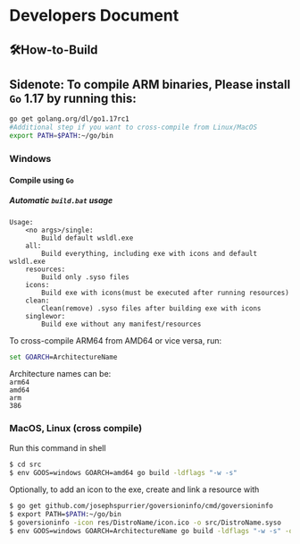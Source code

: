 # Developers Document

## 🛠How-to-Build

## Sidenote: To compile ARM binaries, Please install `Go` 1.17 by running this:
```bash
go get golang.org/dl/go1.17rc1
#Additional step if you want to cross-compile from Linux/MacOS
export PATH=$PATH:~/go/bin
```

### Windows

#### Compile using `Go`

##### Automatic `build.bat` usage

```dos
Usage:
    <no args>/single:
        Build default wsldl.exe
    all:
        Build everything, including exe with icons and default wsldl.exe
    resources:
        Build only .syso files
    icons:
        Build exe with icons(must be executed after running resources)
    clean:
        Clean(remove) .syso files after building exe with icons
    singlewor:
        Build exe without any manifest/resources
```
To cross-compile ARM64 from AMD64 or vice versa, run:
```cmd
set GOARCH=ArchitectureName
```
Architecture names can be:\
`arm64`\
`amd64`\
`arm`\
`386`




### MacOS, Linux (cross compile)

Run this command in shell
```bash
$ cd src
$ env GOOS=windows GOARCH=amd64 go build -ldflags "-w -s"
```

Optionally, to add an icon to the exe, create and link a resource with
```bash
$ go get github.com/josephspurrier/goversioninfo/cmd/goversioninfo
$ export PATH=$PATH:~/go/bin
$ goversioninfo -icon res/DistroName/icon.ico -o src/DistroName.syso
$ env GOOS=windows GOARCH=ArchitectureName go build -ldflags "-w -s" -o DistroName.exe
```
